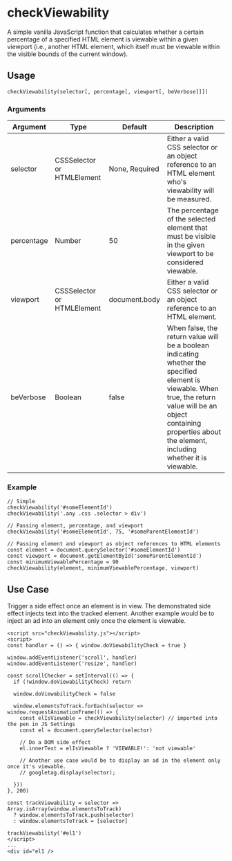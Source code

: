 # checkViewability

A simple vanilla JavaScript function that calculates whether a certain percentage of a specified HTML element is viewable within a given viewport (i.e., another HTML element, which itself must be viewable within the visible bounds of the current window).

## Usage
`checkViewability(selector[, percentage[, viewport[, beVerbose]]])`

### Arguments
| Argument | Type | Default | Description |
|----------|------|---------|-------------|
| selector | CSSSelector or HTMLElement | None, Required | Either a valid CSS selector or an object reference to an HTML element who's viewability will be measured. |
| percentage | Number | 50 | The percentage of the selected element that must be visible in the given viewport to be considered viewable. |
| viewport | CSSSelector or HTMLElement | document.body | Either a valid CSS selector or an object reference to an HTML element. |
| beVerbose | Boolean | false | When false, the return value will be a boolean indicating whether the specified element is viewable. When true, the return value will be an object containing properties about the element, including whether it is viewable. |

### Example
```
// Simple
checkViewability('#someElementId')
checkViewability('.any .css .selector > div')

// Passing element, percentage, and viewport
checkViewability('#someElementId', 75, '#someParentElementId')

// Passing element and viewport as object references to HTML elements
const element = document.querySelector('#someElementId')
const viewport = document.getElementById('someParentElementId')
const minimumViewablePercentage = 90
checkViewability(element, minimumViewablePercentage, viewport)
```
## Use Case
Trigger a side effect once an element is in view. The demonstrated side effect injects text into the tracked element. Another example would be to inject an ad into an element only once the element is viewable.

```
<script src="checkViewability.js"></script>
<script>
const handler = () => { window.doViewabilityCheck = true }

window.addEventListener('scroll', handler)
window.addEventListener('resize', handler)

const scrollChecker = setInterval(() => {
  if (!window.doViewabilityCheck) return
  
  window.doViewabilityCheck = false

  window.elementsToTrack.forEach(selector => window.requestAnimationFrame(() => {
    const elIsViewable = checkViewability(selector) // imported into the pen in JS Settings
    const el = document.querySelector(selector)

    // Do a DOM side effect
    el.innerText = elIsViewable ? 'VIEWABLE!': 'not viewable'

    // Another use case would be to display an ad in the element only once it's viewable.
    // googletag.display(selector);

  }))
}, 200)

const trackViewability = selector => Array.isArray(window.elementsToTrack) 
  ? window.elementsToTrack.push(selector)
  : window.elementsToTrack = [selector]

trackViewability('#el1')
</script>
...
<div id="el1 />
```
